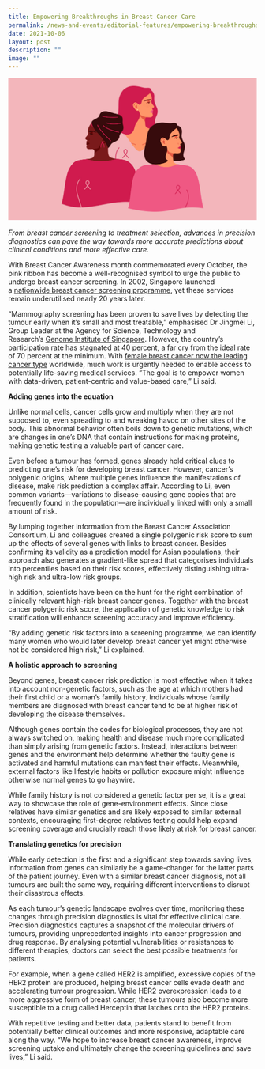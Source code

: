 ```yaml
---
title: Empowering Breakthroughs in Breast Cancer Care
permalink: /news-and-events/editorial-features/empowering-breakthroughs-in-breast-cancer-care/
date: 2021-10-06
layout: post
description: ""
image: ""
---
```

![](/images/Resources/Editorial%20Features/2021/shutterstock_1787045909_resize.jpg)

_From breast cancer screening to treatment selection, advances in precision diagnostics can pave the way towards more accurate predictions about clinical conditions and more effective care._

With Breast Cancer Awareness month commemorated every October, the pink ribbon has become a well-recognised symbol to urge the public to undergo breast cancer screening. In 2002, Singapore launched a [nationwide breast cancer screening programme](https://www.healthhub.sg/programmes/174/breast-cancer-screening), yet these services remain underutilised nearly 20 years later.

“Mammography screening has been proven to save lives by detecting the tumour early when it’s small and most treatable,” emphasised Dr Jingmei Li, Group Leader at the Agency for Science, Technology and Research’s [Genome Institute of Singapore](https://www.a-star.edu.sg/gis). However, the country’s participation rate has stagnated at 40 percent, a far cry from the ideal rate of 70 percent at the minimum. With [female breast cancer now the leading cancer type](https://doi.org/10.3322/caac.21660) worldwide, much work is urgently needed to enable access to potentially life-saving medical services. “The goal is to empower women with data-driven, patient-centric and value-based care,” Li said.

**Adding genes into the equation**

Unlike normal cells, cancer cells grow and multiply when they are not supposed to, even spreading to and wreaking havoc on other sites of the body. This abnormal behavior often boils down to genetic mutations, which are changes in one’s DNA that contain instructions for making proteins, making genetic testing a valuable part of cancer care.

Even before a tumour has formed, genes already hold critical clues to predicting one’s risk for developing breast cancer. However, cancer’s polygenic origins, where multiple genes influence the manifestations of disease, make risk prediction a complex affair. According to Li, even common variants—variations to disease-causing gene copies that are frequently found in the population—are individually linked with only a small amount of risk.

By lumping together information from the Breast Cancer Association Consortium, Li and colleagues created a single polygenic risk score to sum up the effects of several genes with links to breast cancer. Besides confirming its validity as a prediction model for Asian populations, their approach also generates a gradient-like spread that categorises individuals into percentiles based on their risk scores, effectively distinguishing ultra-high risk and ultra-low risk groups.

In addition, scientists have been on the hunt for the right combination of clinically relevant high-risk breast cancer genes. Together with the breast cancer polygenic risk score, the application of genetic knowledge to risk stratification will enhance screening accuracy and improve efficiency.

“By adding genetic risk factors into a screening programme, we can identify many women who would later develop breast cancer yet might otherwise not be considered high risk,” Li explained.

**A holistic approach to screening**

Beyond genes, breast cancer risk prediction is most effective when it takes into account non-genetic factors, such as the age at which mothers had their first child or a woman’s family history. Individuals whose family members are diagnosed with breast cancer tend to be at higher risk of developing the disease themselves.

Although genes contain the codes for biological processes, they are not always switched on, making health and disease much more complicated than simply arising from genetic factors. Instead, interactions between genes and the environment help determine whether the faulty gene is activated and harmful mutations can manifest their effects. Meanwhile, external factors like lifestyle habits or pollution exposure might influence otherwise normal genes to go haywire.

While family history is not considered a genetic factor per se, it is a great way to showcase the role of gene-environment effects. Since close relatives have similar genetics and are likely exposed to similar external contexts, encouraging first-degree relatives testing could help expand screening coverage and crucially reach those likely at risk for breast cancer.

**Translating genetics for precision**

While early detection is the first and a significant step towards saving lives, information from genes can similarly be a game-changer for the latter parts of the patient journey. Even with a similar breast cancer diagnosis, not all tumours are built the same way, requiring different interventions to disrupt their disastrous effects.

As each tumour’s genetic landscape evolves over time, monitoring these changes through precision diagnostics is vital for effective clinical care. Precision diagnostics captures a snapshot of the molecular drivers of tumours, providing unprecedented insights into cancer progression and drug response. By analysing potential vulnerabilities or resistances to different therapies, doctors can select the best possible treatments for patients.

For example, when a gene called HER2 is amplified, excessive copies of the HER2 protein are produced, helping breast cancer cells evade death and accelerating tumour progression. While HER2 overexpression leads to a more aggressive form of breast cancer, these tumours also become more susceptible to a drug called Herceptin that latches onto the HER2 proteins.

With repetitive testing and better data, patients stand to benefit from potentially better clinical outcomes and more responsive, adaptable care along the way. “We hope to increase breast cancer awareness, improve screening uptake and ultimately change the screening guidelines and save lives,” Li said.